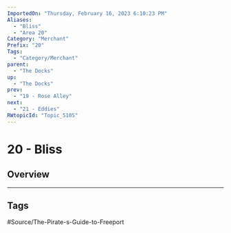 ```yaml
---
ImportedOn: "Thursday, February 16, 2023 6:10:23 PM"
Aliases:
  - "Bliss"
  - "Area 20"
Category: "Merchant"
Prefix: "20"
Tags:
  - "Category/Merchant"
parent:
  - "The Docks"
up:
  - "The Docks"
prev:
  - "19 - Rose Alley"
next:
  - "21 - Eddies"
RWtopicId: "Topic_5105"
---
```

# 20 - Bliss
## Overview

---
## Tags
#Source/The-Pirate-s-Guide-to-Freeport

